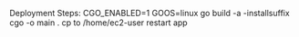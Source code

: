 Deployment Steps:
CGO_ENABLED=1 GOOS=linux go build -a -installsuffix cgo -o main .
cp to /home/ec2-user
restart app